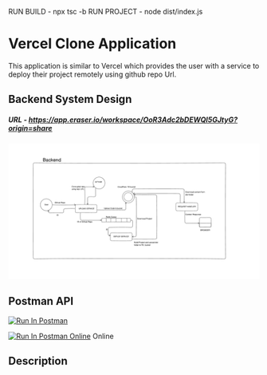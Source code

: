 

RUN BUILD - npx tsc -b
RUN PROJECT - node dist/index.js

# Vercel Clone Application

This application is similar to Vercel which provides the user with a service to deploy their project remotely using github repo Url.

## Backend System Design
##### URL - https://app.eraser.io/workspace/OoR3Adc2bDEWQI5GJtyG?origin=share

![Backend System Design](./assets/SystemDesign/Backend.png)

## Postman API
[<img src="https://run.pstmn.io/button.svg" alt="Run In Postman" style="width: 128px; height: 32px;">](https://god.gw.postman.com/run-collection/13685813-07cab3fb-1cd7-41b2-a7a2-985f8fbe7fa9?action=collection%2Ffork&source=rip_markdown&collection-url=entityId%3D13685813-07cab3fb-1cd7-41b2-a7a2-985f8fbe7fa9%26entityType%3Dcollection%26workspaceId%3D56c71d8a-746a-498f-823a-171ceda3e16e)

[<img src="https://run.pstmn.io/button.svg" alt="Run In Postman Online" style="width: 128px; height: 32px;">](https://www.postman.com/lunar-module-specialist-7066311/workspace/github/collection/13685813-07cab3fb-1cd7-41b2-a7a2-985f8fbe7fa9?action=share&creator=13685813) Online

## Description




